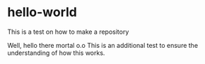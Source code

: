 # hello-world
This is a test on how to make a repository 

Well, hello there mortal o.o
This is an additional test to ensure the understanding of how this works.
